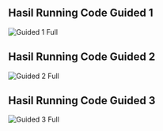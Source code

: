 ## Hasil Running Code Guided 1
![Guided 1 Full](https://github.com/AndreasBesar29/STRUKTUR-DATA-ASSIGNMENT/assets/161665251/a3d3125c-c75c-452b-8fa5-5f5711ae24cf)

## Hasil Running Code Guided 2
![Guided 2 Full](https://github.com/AndreasBesar29/STRUKTUR-DATA-ASSIGNMENT/assets/161665251/0ed9f886-f982-452f-8af6-829a382009e6)

## Hasil Running Code Guided 3
![Guided 3 Full](https://github.com/AndreasBesar29/STRUKTUR-DATA-ASSIGNMENT/assets/161665251/4f35831d-b009-4ec5-9341-e7760c80b0ab)
